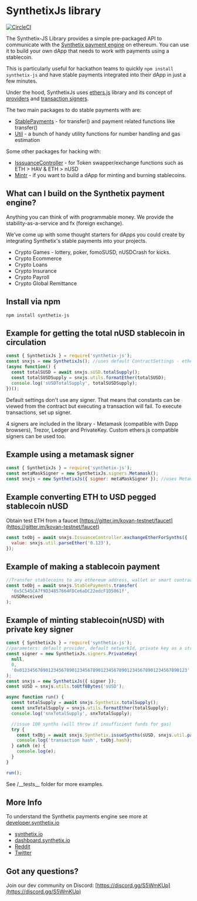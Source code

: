 # SynthetixJs library

[![CircleCI](https://circleci.com/gh/Synthetixio/synthetix-js.svg?style=svg)](https://circleci.com/gh/Synthetixio/synthetix-js)

The Synthetix-JS Library provides a simple pre-packaged API to communicate with the [Synthetix payment engine](https://synthetix.io) on ethereum. You can use it to build your own dApp that needs to work with payments using a stablecoin.

This is particularly useful for hackathon teams to quickly `npm install synthetix-js` and have stable payments integrated into their dApp in just a few minutes.

Under the hood, SynthetixJs uses [ethers.js](https://github.com/ethers-io/ethers.js/) library and its concept of [providers](https://docs.ethers.io/ethers.js/html/api-providers.html) and [transaction signers](https://docs.ethers.io/ethers.js/html/api-contract.html#custom-signer).

The two main packages to do stable payments with are:

- [StablePayments](https://synthetixjs.synthetix.io/stablepayments) - for transfer() and payment related functions like transfer()
- [Util](https://synthetixjs.synthetix.io/util) - a bunch of handy utility functions for number handling and gas estimation

Some other packages for hacking with:

- [IsssuanceController](https://synthetixjs.synthetix.io/issuancecontroller) - for Token swapper/exchange functions such as ETH > HAV & ETH > nUSD
- [Mintr](https://synthetixjs.synthetix.io/mintr) - if you want to build a dApp for minting and burning stablecoins.

## What can I build on the Synthetix payment engine?

Anything you can think of with programmable money. We provide the stability-as-a-service and fx (foreign exchange).

We’ve come up with some thought starters for dApps you could create by integrating Synthetix's stable payments into your projects.

- Crypto Games - lottery, poker, fomoSUSD, nUSDCrash for kicks.
- Crypto Ecommerce
- Crypto Loans
- Crypto Insurance
- Crypto Payroll
- Crypto Global Remittance

## Install via npm

`npm install synthetix-js`

## Example for getting the total nUSD stablecoin in circulation

```javascript
const { SynthetixJs } = require('synthetix-js');
const snxjs = new SynthetixJs(); //uses default ContractSettings - ethers.js default provider, mainnet
(async function() {
  const totalSUSD = await snxjs.sUSD.totalSupply();
  const totalSUSDSupply = snxjs.utils.formatEther(totalSUSD);
  console.log('sUSDTotalSupply', totalSUSDSupply);
})();
```

Default settings don't use any signer. That means that constants can be viewed from the contract but executing a transaction will fail.
To execute transactions, set up signer.

4 signers are included in the library - Metamask (compatible with Dapp browsers), Trezor, Ledger and PrivateKey.
Custom ethers.js compatible signers can be used too.

## Example using a metamask signer

```javascript
const { SynthetixJs } = require('synthetix-js');
const metaMaskSigner = new SynthetixJs.signers.Metamask();
const snxjs = new SynthetixJs({ signer: metaMaskSigner }); //uses Metamask signer and default infura.io provider on mainnet
```

## Example converting ETH to USD pegged stablecoin nUSD

Obtain test ETH from a faucet [https://gitter.im/kovan-testnet/faucet](https://gitter.im/kovan-testnet/faucet)

```javascript
const txObj = await snxjs.IssuanceController.exchangeEtherForSynths({
  value: snxjs.util.parseEther('0.123'),
});
```

## Example of making a stablecoin payment

```javascript
//Transfer stablecoins to any ethereum address, wallet or smart contract
const txObj = await snxjs.StablePayments.transfer(
  '0x5C545CA7f9D34857664FDCe6aDC22edcF1D5061f',
  nUSDReceived
);
```

## Example of minting stablecoin(nUSD) with private key signer

```javascript
const { SynthetixJs } = require('synthetix-js');
//parameters: default provider, default networkId, private key as a string
const signer = new SynthetixJs.signers.PrivateKey(
  null,
  0,
  '0x0123456789012345678901234567890123456789012345678901234567890123'
);
const snxjs = new SynthetixJs({ signer });
const sUSD = snxjs.utils.toUtf8Bytes('sUSD');

async function run() {
  const totalSupply = await snxjs.Synthetix.totalSupply();
  const snxTotalSupply = snxjs.utils.formatEther(totalSupply);
  console.log('snxTotalSupply', snxTotalSupply);

  //issue 100 synths (will throw if insufficient funds for gas)
  try {
    const txObj = await snxjs.Synthetix.issueSynths(sUSD, snxjs.util.parseEther('100')); //execute transaction (requires gas)
    console.log('transaction hash', txObj.hash);
  } catch (e) {
    console.log(e);
  }
}

run();
```

See /\_\_tests\_\_ folder for more examples.

## More Info

To understand the Synthetix payments engine see more at [developer.synthetix.io](https://developer.synthetix.io)

- [synthetix.io](https://synthetix.io/?utm_source=github)
- [dashboard.synthetix.io](https://dashboard.synthetix.io)
- [Reddit](https://www.reddit.com/r/synthetix/?utm_source=github)
- [Twitter](https://twitter.com/synthetix_io?utm_source=github)

## Got any questions?

Join our dev community on Discord: [https://discord.gg/S5WmKUp](https://discord.gg/S5WmKUp)
